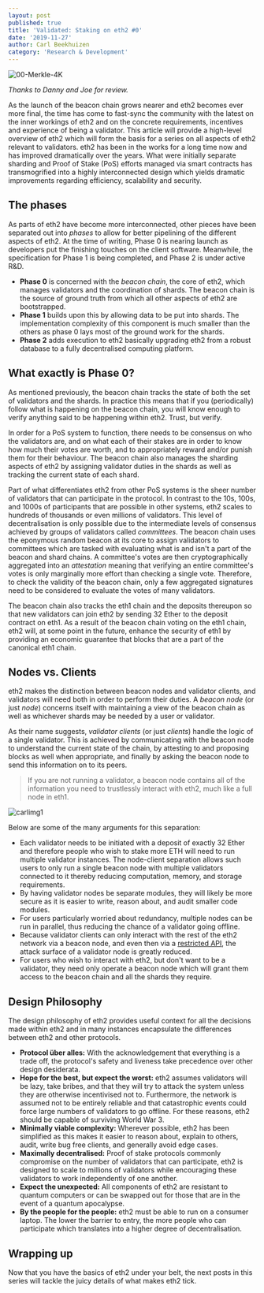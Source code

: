 ```yaml
---
layout: post
published: true
title: 'Validated: Staking on eth2 #0'
date: '2019-11-27'
author: Carl Beekhuizen
category: 'Research & Development'
---
```


![00-Merkle-4K](https://blog.ethereum.org/img/2019/11/00-Merkle-4K.png)

*Thanks to Danny and Joe for review.*

As the launch of the beacon chain grows nearer and eth2 becomes ever more final, the time has come to fast-sync the community with the latest on the inner workings of eth2 and on the concrete requirements, incentives and experience of being a validator. This article will provide a high-level overview of eth2 which will form the basis for a series on all aspects of eth2 relevant to validators.
eth2 has been in the works for a long time now and has improved dramatically over the years. What were initially separate sharding and Proof of Stake (PoS) efforts managed via smart contracts has transmogrified into a highly interconnected design which yields dramatic improvements regarding efficiency, scalability and security. 

## The phases

As parts of eth2 have become more interconnected, other pieces have been separated out into _phases_ to allow for better pipelining of the different aspects of eth2. At the time of writing, Phase 0 is nearing launch as developers put the finishing touches on the client software. Meanwhile, the specification for Phase 1 is being completed, and Phase 2 is under active R&D.

* **Phase 0** is concerned with the *beacon chain*, the core of eth2, which manages validators and the coordination of shards. The beacon chain is the source of ground truth from which all other aspects of eth2 are bootstrapped.
* **Phase 1** builds upon this by allowing data to be put into shards. The implementation complexity of this component is much smaller than the others as phase 0 lays most of the ground work for the shards.
* **Phase 2** adds execution to eth2 basically upgrading eth2 from a robust database to a fully decentralised computing platform.

## What exactly is Phase 0?

As mentioned previously, the beacon chain tracks the state of both the set of validators and the shards. In practice this means that if you (periodically) follow what is happening on the beacon chain, you will know enough to verify anything said to be happening within eth2. Trust, but verify.

In order for a PoS system to function, there needs to be consensus on who the validators are, and on what each of their stakes are in order to know how much their votes are worth, and to appropriately reward and/or punish them for their behaviour. The beacon chain also manages the sharding aspects of eth2 by assigning validator duties in the shards as well as tracking the current state of each shard.

Part of what differentiates eth2 from other PoS systems is the sheer number of validators that can participate in the protocol. In contrast to the 10s, 100s, and 1000s of participants that are possible in other systems, eth2 scales to hundreds of thousands or even millions of validators. This level of decentralisation is only possible due to the intermediate levels of consensus achieved by groups of validators called *committees*. The beacon chain uses the eponymous random beacon at its core to assign validators to committees which are tasked with evaluating what is and isn't a part of the beacon and shard chains. A committee's votes are then cryptographically aggregated into an _attestation_ meaning that verifying an entire committee's votes is only marginally more effort than checking a single vote. Therefore, to check the validity of the beacon chain, only a few aggregated signatures need to be considered to evaluate the votes of many validators.

The beacon chain also tracks the eth1 chain and the deposits thereupon so that new validators can join eth2 by sending 32 Ether to the deposit contract on eth1. As a result of the beacon chain voting on the eth1 chain, eth2 will, at some point in the future, enhance the security of eth1 by providing an economic guarantee that blocks that are a part of the canonical eth1 chain.

## Nodes vs. Clients
eth2 makes the distinction between beacon nodes and validator clients, and validators will need both in order to perform their duties. A *beacon node* (or just *node*) concerns itself with maintaining a view of the beacon chain as well as whichever shards may be needed by a user or validator. 

As their name suggests, *validator clients* (or just *clients*) handle the logic of a single validator. This is achieved by communicating with the beacon node to understand the current state of the chain, by attesting to and proposing blocks as well when appropriate, and finally by asking the beacon node to send this information on to its peers. 

> If you are not running a validator, a beacon node contains all of the information you need to trustlessly interact with eth2, much like a full node in eth1.

![carlimg1](https://blog.ethereum.org/img/2019/11/carlimg1.png)

Below are some of the many arguments for this separation:

* Each validator needs to be initiated with a deposit of exactly 32 Ether and therefore people who wish to stake more ETH will need to run multiple validator instances. The node-client separation allows such users to only run a single beacon node with multiple validators connected to it thereby reducing computation, memory, and storage requirements.
* By having validator nodes be separate modules, they will likely be more secure as it is easier to write, reason about, and audit smaller code modules.
* For users particularly worried about redundancy, multiple nodes can be run in parallel, thus reducing the chance of a validator going offline.
* Because validator clients can only interact with the rest of the eth2 network via a beacon node, and even then via a [restricted API](https://github.com/ethereum/eth2.0-APIs/blob/master/apis/validator/beacon-node-validator-api.md), the attack surface of a validator node is greatly reduced.
* For users who wish to interact with eth2, but don't want to be a validator, they need only operate a beacon node which will grant them access to the beacon chain and all the shards they require.

## Design Philosophy

The design philosophy of eth2 provides useful context for all the decisions made within eth2 and in many instances encapsulate the differences between eth2 and other protocols.

* **Protocol über alles:** With the acknowledgement that everything is a trade off, the protocol's safety and liveness take precedence over other design desiderata.
* **Hope for the best, but expect the worst:** eth2 assumes validators will be lazy, take bribes, and that they will try to attack the system unless they are otherwise incentivised not to. Furthermore, the network is assumed not to be entirely reliable and that catastrophic events could force large numbers of validators to go offline. For these reasons, eth2 should be capable of surviving World War 3.
* **Minimally viable complexity:** Wherever possible, eth2 has been simplified as this makes it easier to reason about, explain to others, audit, write bug free clients, and generally avoid edge cases.
* **Maximally decentralised:** Proof of stake protocols commonly compromise on the number of validators that can participate, eth2 is designed to scale to millions of validators while encouraging these validators to work independently of one another.
* **Expect the unexpected:** All components of eth2 are resistant to quantum computers or can be swapped out for those that are in the event of a quantum apocalypse.
* **By the people for the people:** eth2 must be able to run on a consumer laptop. The lower the barrier to entry, the more people who can participate which translates into a higher degree of decentralisation.

## Wrapping up

Now that you have the basics of eth2 under your belt, the next posts in this series will tackle the juicy details of what makes eth2 tick.

